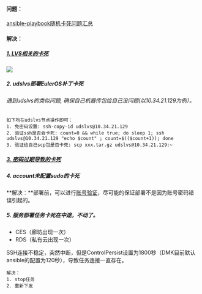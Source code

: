 #### 问题：
[ansible-playbook随机卡死问题汇总
](http://code.huawei.com/OWL/AutoDeployment/issues/1924)

#### 解决：

##### [1. LVS相关的卡死](/ansible/lvs-agent-hang.md)

![](http://code.huawei.com/OWL/AutoDeployment/uploads/1460fb85ed240b2a8a6a47342b7c9069/image.png)


##### 2. udslvs部署EulerOS补丁卡死
###### 遇到udslvs的类似问题, 确保自己机器传包给自己没问题(以10.34.21.129为例）。
```
如下均在udslvs节点操作即可：
1. 免密码设置: ssh-copy-id udslvs@10.34.21.129
2. 验证ssh是否会卡死: count=0 && while true; do sleep 1; ssh udslvs@10.34.21.129 "echo $count" ; count=$(($count+1)); done
3. 验证给自己scp包是否卡死: scp xxx.tar.gz udslvs@10.34.21.129:~
```

##### [3. 密码过期导致的卡死](/ansible/password_expired_hang.md)

##### 4. account未配置sudo的卡死
**解决：**部署前，可以进行[账号验证](/dmk/validate_user_guide.md)，尽可能的保证部署不是因为账号密码错误引起的。


##### 5. 服务部署任务卡死在中途，不动了。
* CES（廊坊出现一次）
* RDS（私有云出现一次）

SSH连接不稳定，突然中断，但是ControlPersist设置为1800秒（DMK目前默认ansible的配置为120秒），导致任务连接一直存在。

```
解决：
1. stop任务
2. 重新下发
```
